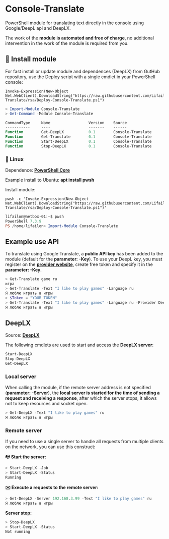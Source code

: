 # Console-Translate

PowerShell module for translating text directly in the console using Google/DeepL api and DeepLX.

The work of the **module is automated and free of charge**, no additional intervention in the work of the module is required from you.

## 🚀 Install module

For fast install or update module and dependences (DeepLX) from GutHub repository, use the Deploy script with a single cmdlet in your PowerShell console:

```
Invoke-Expression(New-Object Net.WebClient).DownloadString("https://raw.githubusercontent.com/Lifailon/Console-Translate/rsa/Deploy-Console-Translate.ps1")
```

```PowerShell
> Import-Module Console-Translate
> Get-Command -Module Console-Translate

CommandType     Name                 Version    Source
-----------     ----                 -------    ------
Function        Get-DeepLX           0.1        Console-Translate
Function        Get-Translate        0.1        Console-Translate
Function        Start-DeepLX         0.1        Console-Translate
Function        Stop-DeepLX          0.1        Console-Translate

```

### 🐧 Linux

Dependence: **[PowerShell Core](https://github.com/PowerShell/PowerShell)**

Example install to Ubuntu: **apt install pwsh**

Install module:

```
pwsh -c 'Invoke-Expression(New-Object Net.WebClient).DownloadString("https://raw.githubusercontent.com/Lifailon/Console-Translate/rsa/Deploy-Console-Translate.ps1")'
```

```PowerShell
lifailon@netbox-01:~$ pwsh
PowerShell 7.3.9
PS /home/lifailon> Import-Module Console-Translate
```

## Example use API

To translate using Google Translate, a **public API key** has been added to the module (default for the **parameter: -Key**). To use your DeepL key, you must register on the **[provider website](https://www.deepl.com/ru/pro-api?cta=header-pro-api)**, create free token and specify it in the **parameter: -Key**.

```PowerShell
> Get-Translate game ru
игра
> Get-Translate -Text "I like to play games" -Language ru
Я люблю играть в игры
> $Token = "YOUR_TOKEN"
> Get-Translate -Text "I like to play games" -Language ru -Provider DeepL -Key $Token
Я люблю играть в игры
```

## DeepLX

Source: **[DeepLX](https://github.com/OwO-Network/DeepLX)**

The following cmdlets are used to start and access the **DeepLX server**:

```PowerShell
Start-DeepLX
Stop-DeepLX
Get-DeepLX
```

### Local server

When calling the module, if the remote server address is not specified (**parameter: -Server**), the **local server is started for the time of sending a request and receiving a response**, after which the server stops, it allows not to keep resources and socket open.

```PowerShell
> Get-DeepLX -Text "I like to play games" ru
Я люблю играть в игры
```

### Remote server

If you need to use a single server to handle all requests from multiple clients on the network, you can use this construct:

**📭 Start the server:**

```PowerShell
> Start-DeepLX -Job
> Start-DeepLX -Status
Running
```

**✉️ Execute a requests to the remote server:**

```PowerShell
> Get-DeepLX -Server 192.168.3.99 -Text "I like to play games" ru
Я люблю играть в игры
```

**Server stop:**

```PowerShell
> Stop-DeepLX
> Start-DeepLX -Status
Not running
```
